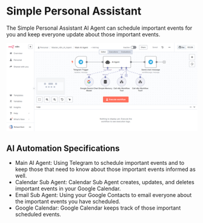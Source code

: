# Simple Personal Assistant

The Simple Personal Assistant AI Agent can schedule important events for you and keep everyone update about those important events.

![github profile screenshot](img/GITHUB_SIMPLE_PERSONAL_ASSISTANT.png)

## AI Automation Specifications

- Main AI Agent: Using Telegram to schedule important events and to keep those that need to know about those important events informed as well.
- Calendar Sub Agent: Calendar Sub Agent creates, updates, and deletes important events in your Google Calendar.
- Email Sub Agent: Using your Google Contacts to email everyone about the important events you have scheduled.
- Google Calendar: Google Calendar keeps track of those important scheduled events.
